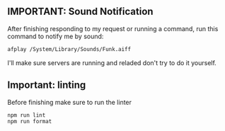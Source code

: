 ## IMPORTANT: Sound Notification

After finishing responding to my request or running a command, run this command to notify me by sound:

```bash
afplay /System/Library/Sounds/Funk.aiff
```

I'll make sure servers are running and reladed don't try to do it yourself.

## Important: linting

Before finishing make sure to run the linter

```node
npm run lint
npm run format
```
